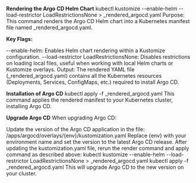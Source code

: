 **Rendering the Argo CD Helm Chart**
kubectl kustomize --enable-helm --load-restrictor LoadRestrictionsNone > _rendered_argocd.yaml
Purpose:
This command renders the Argo CD Helm chart into a Kubernetes manifest file named _rendered_argocd.yaml.

**Key Flags:**

--enable-helm: Enables Helm chart rendering within a Kustomize configuration.
--load-restrictor LoadRestrictionsNone: Disables restrictions on loading local files, useful when working with local Helm charts or Kustomize overlays.
Output:
The rendered YAML file (_rendered_argocd.yaml) contains all the Kubernetes resources (Deployments, Services, ConfigMaps, etc.) required to install Argo CD.

**Installation of Argo CD**
kubectl apply -f _rendered_argocd.yaml
This command applies the rendered manifest to your Kubernetes cluster, installing Argo CD.

**Upgrade Argo CD**
When upgrading Argo CD:

Update the version of the Argo CD application in the file:
/apps/argocd/overlays/{env}/kustomization.yaml
Replace {env} with your environment name and set the version to the latest Argo CD release.
After updating the kustomization.yaml file, rerun the render command and apply command as described above:
kubectl kustomize --enable-helm --load-restrictor LoadRestrictionsNone > _rendered_argocd.yaml
kubectl apply -f _rendered_argocd.yaml
This will upgrade Argo CD to the new version on your cluster.

